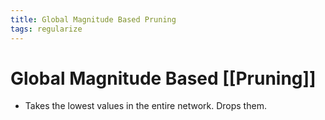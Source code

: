 ```yaml
---
title: Global Magnitude Based Pruning
tags: regularize
---
```


# Global Magnitude Based [[Pruning]]
- Takes the lowest values in the entire network. Drops them.
























































































